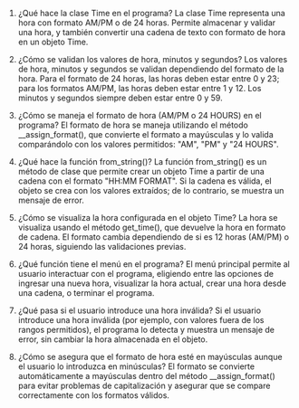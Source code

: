 1. ¿Qué hace la clase Time en el programa?
    La clase Time representa una hora con formato AM/PM o de 24 horas. Permite almacenar y validar una hora, y también convertir una cadena de texto con formato de hora en un objeto Time.

2. ¿Cómo se validan los valores de hora, minutos y segundos?
    Los valores de hora, minutos y segundos se validan dependiendo del formato de la hora. Para el formato de 24 horas, las horas deben estar entre 0 y 23; para los formatos AM/PM, las horas deben estar entre 1 y 12. Los minutos y segundos siempre deben estar entre 0 y 59.

3. ¿Cómo se maneja el formato de hora (AM/PM o 24 HOURS) en el programa?
    El formato de hora se maneja utilizando el método __assign_format(), que convierte el formato a mayúsculas y lo valida comparándolo con los valores permitidos: "AM", "PM" y "24 HOURS".

4. ¿Qué hace la función from_string()?
    La función from_string() es un método de clase que permite crear un objeto Time a partir de una cadena con el formato "HH:MM FORMAT". Si la cadena es válida, el objeto se crea con los valores extraídos; de lo contrario, se muestra un mensaje de error.

5. ¿Cómo se visualiza la hora configurada en el objeto Time?
    La hora se visualiza usando el método get_time(), que devuelve la hora en formato de cadena. El formato cambia dependiendo de si es 12 horas (AM/PM) o 24 horas, siguiendo las validaciones previas.

6. ¿Qué función tiene el menú en el programa?
    El menú principal permite al usuario interactuar con el programa, eligiendo entre las opciones de ingresar una nueva hora, visualizar la hora actual, crear una hora desde una cadena, o terminar el programa.

7. ¿Qué pasa si el usuario introduce una hora inválida?
    Si el usuario introduce una hora inválida (por ejemplo, con valores fuera de los rangos permitidos), el programa lo detecta y muestra un mensaje de error, sin cambiar la hora almacenada en el objeto.

8. ¿Cómo se asegura que el formato de hora esté en mayúsculas aunque el usuario lo introduzca en minúsculas?
    El formato se convierte automáticamente a mayúsculas dentro del método __assign_format() para evitar problemas de capitalización y asegurar que se compare correctamente con los formatos válidos.

